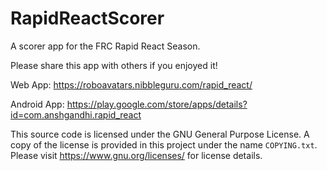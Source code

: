 # RapidReactScorer
A scorer app for the FRC Rapid React Season.

Please share this app with others if you enjoyed it!

Web App: https://roboavatars.nibbleguru.com/rapid_react/

Android App: https://play.google.com/store/apps/details?id=com.anshgandhi.rapid_react

This source code is licensed under the GNU General Purpose License. A copy of the license is provided in this project under the name `COPYING.txt`. Please visit https://www.gnu.org/licenses/ for license details.
